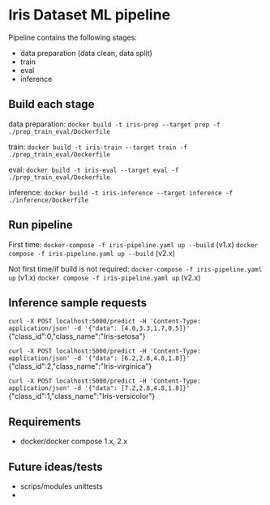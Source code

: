 # Iris Dataset ML pipeline

Pipeline contains the following stages:
- data preparation (data clean, data split)
- train
- eval
- inference

## Build each stage

data preparation: `docker build -t iris-prep --target prep -f ./prep_train_eval/Dockerfile`

train: `docker build -t iris-train --target train -f ./prep_train_eval/Dockerfile`

eval: `docker build -t iris-eval --target eval -f ./prep_train_eval/Dockerfile`

inference: `docker build -t iris-inference --target inference -f ./inference/Dockerfile`

## Run pipeline

First time: `docker-compose -f iris-pipeline.yaml up --build` (v1.x) `docker compose -f iris-pipeline.yaml up --build` (v2.x)

Not first time/if build is not required: `docker-compose -f iris-pipeline.yaml up` (v1.x) `docker compose -f iris-pipeline.yaml up` (v2.x)

## Inference sample requests

`curl -X POST localhost:5000/predict -H 'Content-Type: application/json' -d '{"data": [4.0,3.3,1.7,0.5]}'` {"class_id":0,"class_name":"Iris-setosa"}

`curl -X POST localhost:5000/predict -H 'Content-Type: application/json' -d '{"data": [6.2,2.8,4.8,1.8]}'` {"class_id":2,"class_name":"Iris-virginica"}

`curl -X POST localhost:5000/predict -H 'Content-Type: application/json' -d '{"data": [7.2,2.8,4.8,1.8]}'` {"class_id":1,"class_name":"Iris-versicolor"}

## Requirements

- docker/docker compose 1.x, 2.x

## Future ideas/tests

- scrips/modules unittests
-
